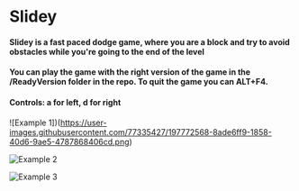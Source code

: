 # Slidey

####  Slidey is a fast paced dodge game, where you are a block and try to avoid obstacles while you're going to the end of the level


#### You can play the game with the right version of the game in the /ReadyVersion folder in the repo. To quit the game you can ALT+F4.


#### Controls: a for left, d for right


![Example 1])(https://user-images.githubusercontent.com/77335427/197772568-8ade6ff9-1858-40d6-9ae5-4787868406cd.png)

![Example 2](https://user-images.githubusercontent.com/77335427/197772702-aad774b9-02dd-48eb-99e2-76a519d139c7.png)

![Example 3](https://user-images.githubusercontent.com/77335427/197772768-e96c3787-c9fa-4a8d-94e1-d485b6311240.png)



